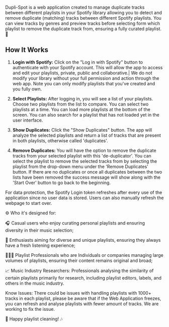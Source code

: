 Dupli-Spot is a web application created to manage duplicate tracks between different playlists in your Spotify library allowing you to detect and remove duplicate (matching) tracks between different Spotify playlists. You can view tracks by genres and preview tracks before selecting form which playlist to remove the duplicate track from, ensuring a fully curated playlist. 🎉

## How It Works

1. **Login with Spotify:** Click on the "Log in with Spotify" button to authenticate with your Spotify account. This will allow the app to access and edit your playlists, private, public and collaborative.| We do not modify your library without your full permission and action through the web app. Note you can only modify playlists that you've created and you fully own.

2. **Select Playlists:** After logging in, you will see a list of your playlists. Choose two playlists from the list to compare. You can select two playlists at a time. You can load more playlists at the bottom of the screen. You can also search for a playlist that has not loaded yet in the user interface.

3. **Show Duplicates:** Click the "Show Duplicates" button. The app will analyze the selected playlists and return a list of tracks that are present in both playlists, otherwise called 'duplicates'.

4. **Remove Duplicates:** You will have the option to remove the duplicate tracks from your selected playlist with this 'de-duplicator'. You can select the playlist to remove the selected tracks from by selecting the playlist from the drop-down menu under the 'Remove Duplicates' button. If there are no duplicates or once all duplicates between the two lists have been removed the success message will show along with the 'Start Over' button to go back to the beginning.

For data protection, the Spotify Login token refreshes after every use of the application since no user data is stored. Users can also manually refresh the webpage to start over.

⚙️ Who it's designed for:

🎧 Casual users who enjoy curating personal playlists and ensuring diversity in their music selection; 

🎸 Enthusiasts aiming for diverse and unique playlists, ensuring they always have a fresh listening experience; 

🧑🏼‍💻 Playlist Professionals who are Individuals or companies managing large volumes of playlists, ensuring their content remains original and broad; 

📈 Music Industry Researchers: Professionals analysing the similarity of certain playlists primarily for research, including playlist editors, labels, and others in the music industry. 

Know Issues: There could be issues with handling playlists with 1000+ tracks in each playlist, please be aware that if the Web Application freezes, you can refresh and analyse playlists with fewer amount of tracks. We are working to fix the issue.

🎵 Happy playlist cleaning! 🎶
